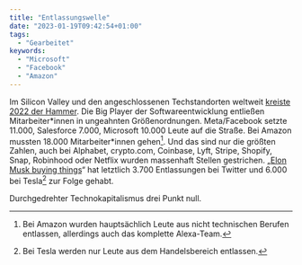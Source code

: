 ```yaml
---
title: "Entlassungswelle"
date: "2023-01-19T09:42:54+01:00"
tags:
  - "Gearbeitet"
keywords:
  - "Microsoft"
  - "Facebook"
  - "Amazon"
---
```


Im Silicon Valley und  den angeschlossenen Techstandorten weltweit [kreiste 2022 der Hammer](https://www.cnbc.com/2023/01/18/tech-layoffs-microsoft-amazon-meta-others-have-cut-more-than-60000.html "Microsoft, Amazon and other tech companies have laid off more than 60,000 employees in the last year"). Die Big Player der Softwareentwicklung entließen Mitarbeiter\*innen in ungeahnten Größenordnungen. Meta/Facebook setzte 11.000, Salesforce 7.000, Microsoft 10.000 Leute auf die Straße. Bei Amazon mussten 18.000 Mitarbeiter\*innen gehen[^1]. Und das sind nur die größten Zahlen, auch bei Alphabet, crypto.com, Coinbase, Lyft, Stripe, Shopify, Snap, Robinhood oder Netflix wurden massenhaft Stellen gestrichen. „[Elon Musk buying things](https://couchblog.de/blog/2022/04/26/elon-musk-buying-things/)“ hat letztlich 3.700 Entlassungen bei Twitter und 6.000 bei Tesla[^2] zur Folge gehabt. 

Durchgedrehter Technokapitalismus drei Punkt null.

[^1]:	Bei Amazon wurden hauptsächlich Leute aus nicht technischen Berufen entlassen, allerdings auch das komplette Alexa-Team.

[^2]:	Bei Tesla werden nur Leute aus dem Handelsbereich entlassen.
